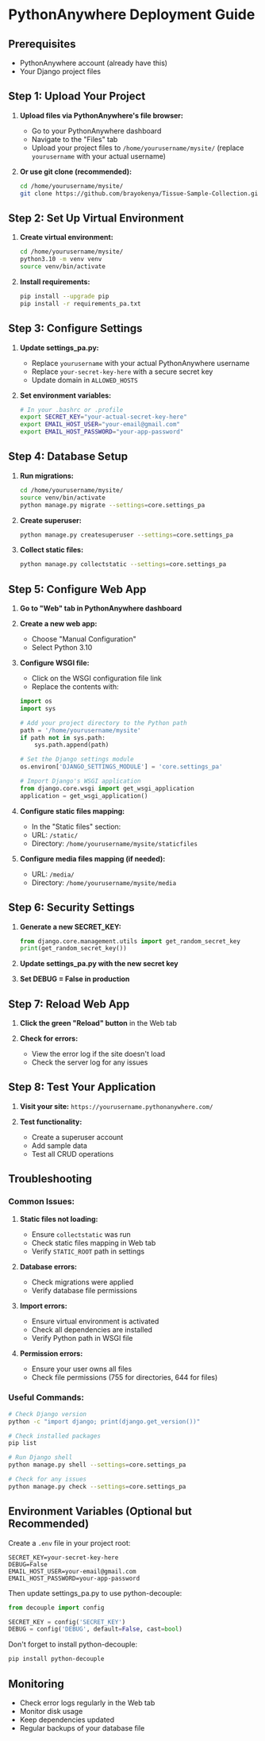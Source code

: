 # PythonAnywhere Deployment Guide

## Prerequisites
- PythonAnywhere account (already have this)
- Your Django project files

## Step 1: Upload Your Project

1. **Upload files via PythonAnywhere's file browser:**
   - Go to your PythonAnywhere dashboard
   - Navigate to the "Files" tab
   - Upload your project files to `/home/yourusername/mysite/` (replace `yourusername` with your actual username)

2. **Or use git clone (recommended):**
   ```bash
   cd /home/yourusername/mysite/
   git clone https://github.com/brayokenya/Tissue-Sample-Collection.git .
   ```

## Step 2: Set Up Virtual Environment

1. **Create virtual environment:**
   ```bash
   cd /home/yourusername/mysite/
   python3.10 -m venv venv
   source venv/bin/activate
   ```

2. **Install requirements:**
   ```bash
   pip install --upgrade pip
   pip install -r requirements_pa.txt
   ```

## Step 3: Configure Settings

1. **Update settings_pa.py:**
   - Replace `yourusername` with your actual PythonAnywhere username
   - Replace `your-secret-key-here` with a secure secret key
   - Update domain in `ALLOWED_HOSTS`

2. **Set environment variables:**
   ```bash
   # In your .bashrc or .profile
   export SECRET_KEY="your-actual-secret-key-here"
   export EMAIL_HOST_USER="your-email@gmail.com"
   export EMAIL_HOST_PASSWORD="your-app-password"
   ```

## Step 4: Database Setup

1. **Run migrations:**
   ```bash
   cd /home/yourusername/mysite/
   source venv/bin/activate
   python manage.py migrate --settings=core.settings_pa
   ```

2. **Create superuser:**
   ```bash
   python manage.py createsuperuser --settings=core.settings_pa
   ```

3. **Collect static files:**
   ```bash
   python manage.py collectstatic --settings=core.settings_pa
   ```

## Step 5: Configure Web App

1. **Go to "Web" tab in PythonAnywhere dashboard**

2. **Create a new web app:**
   - Choose "Manual Configuration"
   - Select Python 3.10

3. **Configure WSGI file:**
   - Click on the WSGI configuration file link
   - Replace the contents with:

   ```python
   import os
   import sys

   # Add your project directory to the Python path
   path = '/home/yourusername/mysite'
   if path not in sys.path:
       sys.path.append(path)

   # Set the Django settings module
   os.environ['DJANGO_SETTINGS_MODULE'] = 'core.settings_pa'

   # Import Django's WSGI application
   from django.core.wsgi import get_wsgi_application
   application = get_wsgi_application()
   ```

4. **Configure static files mapping:**
   - In the "Static files" section:
   - URL: `/static/`
   - Directory: `/home/yourusername/mysite/staticfiles`

5. **Configure media files mapping (if needed):**
   - URL: `/media/`
   - Directory: `/home/yourusername/mysite/media`

## Step 6: Security Settings

1. **Generate a new SECRET_KEY:**
   ```python
   from django.core.management.utils import get_random_secret_key
   print(get_random_secret_key())
   ```

2. **Update settings_pa.py with the new secret key**

3. **Set DEBUG = False in production**

## Step 7: Reload Web App

1. **Click the green "Reload" button** in the Web tab

2. **Check for errors:**
   - View the error log if the site doesn't load
   - Check the server log for any issues

## Step 8: Test Your Application

1. **Visit your site:** `https://yourusername.pythonanywhere.com/`

2. **Test functionality:**
   - Create a superuser account
   - Add sample data
   - Test all CRUD operations

## Troubleshooting

### Common Issues:

1. **Static files not loading:**
   - Ensure `collectstatic` was run
   - Check static files mapping in Web tab
   - Verify `STATIC_ROOT` path in settings

2. **Database errors:**
   - Check migrations were applied
   - Verify database file permissions

3. **Import errors:**
   - Ensure virtual environment is activated
   - Check all dependencies are installed
   - Verify Python path in WSGI file

4. **Permission errors:**
   - Ensure your user owns all files
   - Check file permissions (755 for directories, 644 for files)

### Useful Commands:

```bash
# Check Django version
python -c "import django; print(django.get_version())"

# Check installed packages
pip list

# Run Django shell
python manage.py shell --settings=core.settings_pa

# Check for any issues
python manage.py check --settings=core.settings_pa
```

## Environment Variables (Optional but Recommended)

Create a `.env` file in your project root:
```
SECRET_KEY=your-secret-key-here
DEBUG=False
EMAIL_HOST_USER=your-email@gmail.com
EMAIL_HOST_PASSWORD=your-app-password
```

Then update settings_pa.py to use python-decouple:
```python
from decouple import config

SECRET_KEY = config('SECRET_KEY')
DEBUG = config('DEBUG', default=False, cast=bool)
```

Don't forget to install python-decouple:
```bash
pip install python-decouple
```

## Monitoring

- Check error logs regularly in the Web tab
- Monitor disk usage
- Keep dependencies updated
- Regular backups of your database file
